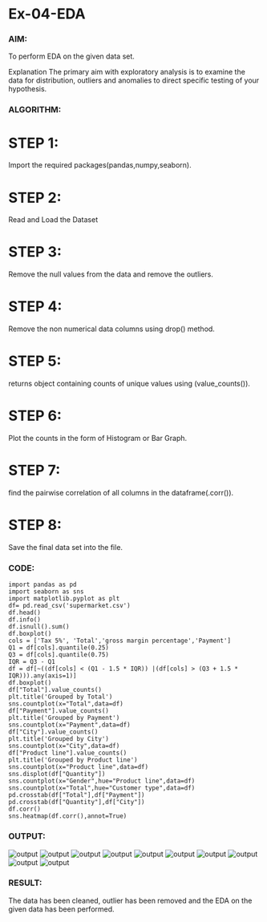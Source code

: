 # Ex-04-EDA
### AIM:
To perform EDA on the given data set.

Explanation The primary aim with exploratory analysis is to examine the data for distribution, outliers and anomalies to direct specific testing of your hypothesis.

### ALGORITHM:
# STEP 1:
Import the required packages(pandas,numpy,seaborn).

# STEP 2:
 Read and Load the Dataset

# STEP 3:
 Remove the null values from the data and remove the outliers.

# STEP 4:
 Remove the non numerical data columns using drop() method.

# STEP 5:
 returns object containing counts of unique values using (value_counts()).

# STEP 6:
 Plot the counts in the form of Histogram or Bar Graph.

# STEP 7:
 find the pairwise correlation of all columns in the dataframe(.corr()).

# STEP 8:
 Save the final data set into the file.

 ### CODE:
 ```
import pandas as pd 
import seaborn as sns
import matplotlib.pyplot as plt
df= pd.read_csv('supermarket.csv')
df.head()
df.info()
df.isnull().sum()
df.boxplot()
cols = ['Tax 5%', 'Total','gross margin percentage','Payment']
Q1 = df[cols].quantile(0.25)
Q3 = df[cols].quantile(0.75)
IQR = Q3 - Q1
df = df[~((df[cols] < (Q1 - 1.5 * IQR)) |(df[cols] > (Q3 + 1.5 * IQR))).any(axis=1)]
df.boxplot()
df["Total"].value_counts()
plt.title('Grouped by Total')
sns.countplot(x="Total",data=df)
df["Payment"].value_counts()
plt.title('Grouped by Payment')
sns.countplot(x="Payment",data=df)
df["City"].value_counts()
plt.title('Grouped by City')
sns.countplot(x="City",data=df)
df["Product line"].value_counts()
plt.title('Grouped by Product line')
sns.countplot(x="Product line",data=df)
sns.displot(df["Quantity"])
sns.countplot(x="Gender",hue="Product line",data=df)
sns.countplot(x="Total",hue="Customer type",data=df)
pd.crosstab(df["Total"],df["Payment"])
pd.crosstab(df["Quantity"],df["City"])
df.corr()
sns.heatmap(df.corr(),annot=True)
```
### OUTPUT:
![output](/v1.png)
![output](/v2.png)
![output](/v3.png)
![output](/v4.png)
![output](/v5.png)
![output](/v6.png)
![output](/v7.png)
![output](/v8.png)
![output](/v9.png)
![output](/v10.png)

### RESULT:
The data has been cleaned, outlier has been removed and the EDA on the given data has been performed.